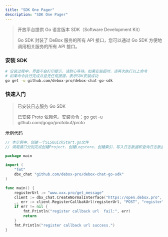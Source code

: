 ```yaml
---
title: "SDK One Pager"
description: "SDK One Pager"
---
```


> 开放平台提供 Go 语言版本 SDK（Software Development Kit）
>
> Go SDK 封装了 DeBox 服务的所有 API 接口，您可以通过 Go SDK 方便地调用相关服务的所有 API 接口。

### 安装 SDK

```bash
# 安装过程中，界面不会打印提示，请耐心等待。如果安装超时，请再次执行以上命令
# 如果命令执行完成并且无任何报错，表示SDK安装成功
go get -u github.com/debox-pro/debox-chat-go-sdk
```

### 快速入门

> 已安装日志服务 Go SDK
>
> 已安装 Proto 依赖包。安装命令：go get -u github.com/gogo/protobuf/proto

示例代码

```go
// 本示例中，创建一个SLSQuickStart.go文件
// 调用接口分别完成创建Project、创建Logstore、创建索引、写入日志数据和查询日志数据

package main

import (
    "fmt"
    dbx_chat "github.com/debox-pro/debox-chat-go-sdk"
)

func main() {
    registerUrl := "www.xxx.pro/get_message"
    client := dbx_chat.CreateNormalInterface("https://open.debox.pro", "xxxxx")
    _, err := client.RegisterCallbakUrl(registerUrl, "POST", "register")
    if err != nil {
        fmt.Println("register callback url  fail:", err)
        return
    }
    fmt.Println("register callback url success.")
}
```
